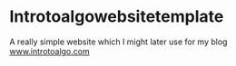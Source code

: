 # Introtoalgowebsitetemplate
A really simple website which I might later use for my blog www.introtoalgo.com
